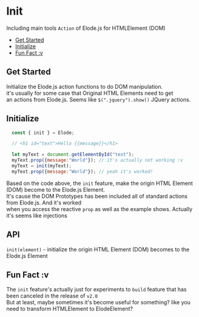 # Init
Including main tools `Action` of Elode.js for HTMLElement (DOM)
- [Get Started](https://github.com/equneko/elode/blob/main/docs/reference/init.md#get-started)
- [Initialize](https://github.com/equneko/elode/blob/main/docs/reference/init.md#initialize)
- [Fun Fact :v](https://github.com/equneko/elode/blob/main/docs/reference/init.md#fun-fact-:v)

## Get Started
Initialize the Elode.js action functions to do DOM manipulation. <br>
it's usually for some case that Original HTML Elements need to get <br>
an actions from Elode.js. Seems like `$(".jquery").show()` JQuery actions. <br>

## Initialize
```javascript
  const { init } = Elode;

  // <h1 id="text">Hello {{message}}</h1>

  let myText = document.getElementById("text");
  myText.prop({message:"World"}); // it's actually not working :v
  myText = init(myText);
  myText.prop({message:"World"}); // yeah it's worked!
```
Based on the code above, the `init` feature, make the origin HTML Element (DOM) become to the Elode.js Element.<br>
It's cause the DOM Prototypes has been included all of standard actions from Elode.js. And it's worked <br>
when you access the reactive `prop` as well as the example shows. Actually it's seems like injections

## API
`init(element)` - initialize the origin HTML Element (DOM) becomes to the Elode.js Element

## Fun Fact :v
The `init` feature's actually just for experiments to `build` feature that has been canceled in the release of `v2.0` <br>
But at least, maybe sometimes it's become useful for something? like you need to transform HTMLElement to ElodeElement?

